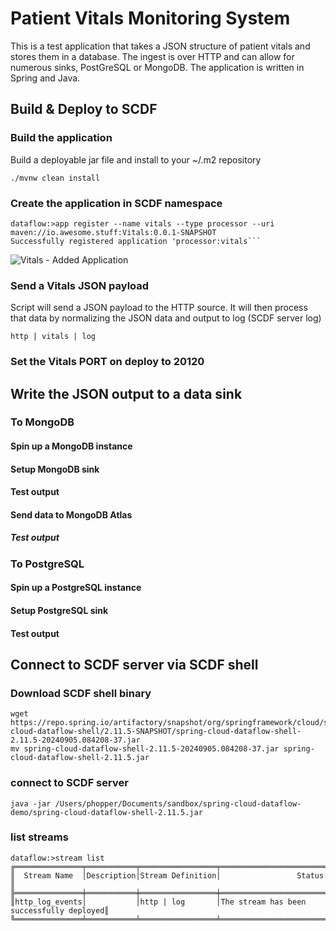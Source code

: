 # Patient Vitals Monitoring System
This is a test application that takes a JSON structure of patient vitals and stores them in a database.  The ingest is over HTTP and can allow for numerous sinks, PostGreSQL or MongoDB.  The application is written in Spring and Java.

## Build & Deploy to SCDF

### Build the application
Build a deployable jar file and install to your ~/.m2 repository
```shell
./mvnw clean install
```
### Create the application in SCDF namespace
```shell
dataflow:>app register --name vitals --type processor --uri maven://io.awesome.stuff:Vitals:0.0.1-SNAPSHOT
Successfully registered application 'processor:vitals```
```
![Vitals - Added Application](.images/Vitals_Added_Application.png)

### 

### Send a Vitals JSON payload
Script will send a JSON payload to the HTTP source.  It will then process that data by normalizing the JSON data and output to log (SCDF server log)
```shell
http | vitals | log
```

### Set the Vitals PORT on deploy to 20120

## Write the JSON output to a data sink

### To MongoDB
 
#### Spin up a MongoDB instance
#### Setup MongoDB sink
#### Test output

#### Send data to MongoDB Atlas
##### Test output

### To PostgreSQL
#### Spin up a PostgreSQL instance
#### Setup PostgreSQL sink
#### Test output

## Connect to SCDF server via SCDF shell
### Download SCDF shell binary
```shell
wget https://repo.spring.io/artifactory/snapshot/org/springframework/cloud/spring-cloud-dataflow-shell/2.11.5-SNAPSHOT/spring-cloud-dataflow-shell-2.11.5-20240905.084208-37.jar
mv spring-cloud-dataflow-shell-2.11.5-20240905.084208-37.jar spring-cloud-dataflow-shell-2.11.5.jar
```
### connect to SCDF server
```shell
java -jar /Users/phopper/Documents/sandbox/spring-cloud-dataflow-demo/spring-cloud-dataflow-shell-2.11.5.jar
```

### list streams
```shell
dataflow:>stream list
╔═══════════════╤═══════════╤═════════════════╤═════════════════════════════════════════╗
║  Stream Name  │Description│Stream Definition│                 Status                  ║
╠═══════════════╪═══════════╪═════════════════╪═════════════════════════════════════════╣
║http_log_events│           │http | log       │The stream has been successfully deployed║
╚═══════════════╧═══════════╧═════════════════╧═════════════════════════════════════════╝
```



